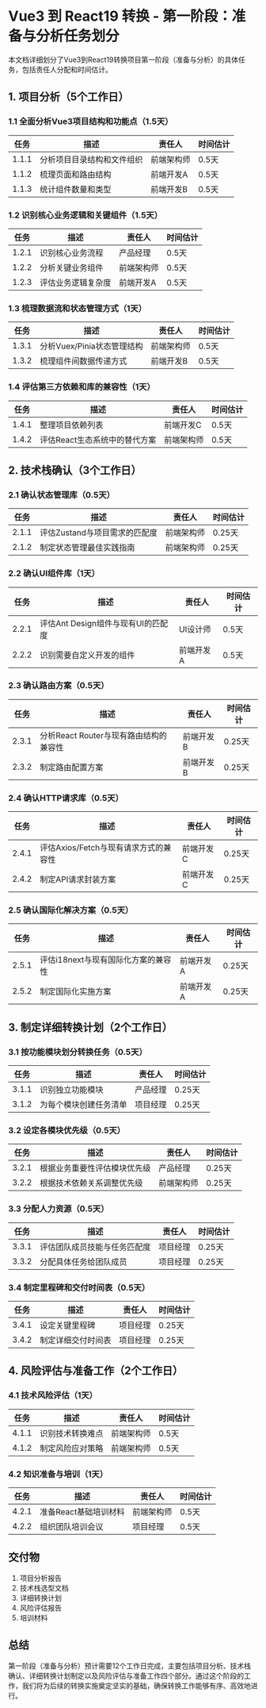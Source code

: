 # Vue3 到 React19 转换 - 第一阶段：准备与分析任务划分

本文档详细划分了Vue3到React19转换项目第一阶段（准备与分析）的具体任务，包括责任人分配和时间估计。

## 1. 项目分析（5个工作日）

### 1.1 全面分析Vue3项目结构和功能点（1.5天）
| 任务 | 描述 | 责任人 | 时间估计 |
| --- | --- | --- | --- |
| 1.1.1 | 分析项目目录结构和文件组织 | 前端架构师 | 0.5天 |
| 1.1.2 | 梳理页面和路由结构 | 前端开发A | 0.5天 |
| 1.1.3 | 统计组件数量和类型 | 前端开发B | 0.5天 |

### 1.2 识别核心业务逻辑和关键组件（1.5天）
| 任务 | 描述 | 责任人 | 时间估计 |
| --- | --- | --- | --- |
| 1.2.1 | 识别核心业务流程 | 产品经理 | 0.5天 |
| 1.2.2 | 分析关键业务组件 | 前端架构师 | 0.5天 |
| 1.2.3 | 评估业务逻辑复杂度 | 前端开发A | 0.5天 |

### 1.3 梳理数据流和状态管理方式（1天）
| 任务 | 描述 | 责任人 | 时间估计 |
| --- | --- | --- | --- |
| 1.3.1 | 分析Vuex/Pinia状态管理结构 | 前端架构师 | 0.5天 |
| 1.3.2 | 梳理组件间数据传递方式 | 前端开发B | 0.5天 |

### 1.4 评估第三方依赖和库的兼容性（1天）
| 任务 | 描述 | 责任人 | 时间估计 |
| --- | --- | --- | --- |
| 1.4.1 | 整理项目依赖列表 | 前端开发C | 0.5天 |
| 1.4.2 | 评估React生态系统中的替代方案 | 前端架构师 | 0.5天 |

## 2. 技术栈确认（3个工作日）

### 2.1 确认状态管理库（0.5天）
| 任务 | 描述 | 责任人 | 时间估计 |
| --- | --- | --- | --- |
| 2.1.1 | 评估Zustand与项目需求的匹配度 | 前端架构师 | 0.25天 |
| 2.1.2 | 制定状态管理最佳实践指南 | 前端架构师 | 0.25天 |

### 2.2 确认UI组件库（1天）
| 任务 | 描述 | 责任人 | 时间估计 |
| --- | --- | --- | --- |
| 2.2.1 | 评估Ant Design组件与现有UI的匹配度 | UI设计师 | 0.5天 |
| 2.2.2 | 识别需要自定义开发的组件 | 前端开发A | 0.5天 |

### 2.3 确认路由方案（0.5天）
| 任务 | 描述 | 责任人 | 时间估计 |
| --- | --- | --- | --- |
| 2.3.1 | 分析React Router与现有路由结构的兼容性 | 前端开发B | 0.25天 |
| 2.3.2 | 制定路由配置方案 | 前端开发B | 0.25天 |

### 2.4 确认HTTP请求库（0.5天）
| 任务 | 描述 | 责任人 | 时间估计 |
| --- | --- | --- | --- |
| 2.4.1 | 评估Axios/Fetch与现有请求方式的兼容性 | 前端开发C | 0.25天 |
| 2.4.2 | 制定API请求封装方案 | 前端开发C | 0.25天 |

### 2.5 确认国际化解决方案（0.5天）
| 任务 | 描述 | 责任人 | 时间估计 |
| --- | --- | --- | --- |
| 2.5.1 | 评估i18next与现有国际化方案的兼容性 | 前端开发A | 0.25天 |
| 2.5.2 | 制定国际化实施方案 | 前端开发A | 0.25天 |

## 3. 制定详细转换计划（2个工作日）

### 3.1 按功能模块划分转换任务（0.5天）
| 任务 | 描述 | 责任人 | 时间估计 |
| --- | --- | --- | --- |
| 3.1.1 | 识别独立功能模块 | 产品经理 | 0.25天 |
| 3.1.2 | 为每个模块创建任务清单 | 项目经理 | 0.25天 |

### 3.2 设定各模块优先级（0.5天）
| 任务 | 描述 | 责任人 | 时间估计 |
| --- | --- | --- | --- |
| 3.2.1 | 根据业务重要性评估模块优先级 | 产品经理 | 0.25天 |
| 3.2.2 | 根据技术依赖关系调整优先级 | 前端架构师 | 0.25天 |

### 3.3 分配人力资源（0.5天）
| 任务 | 描述 | 责任人 | 时间估计 |
| --- | --- | --- | --- |
| 3.3.1 | 评估团队成员技能与任务匹配度 | 项目经理 | 0.25天 |
| 3.3.2 | 分配具体任务给团队成员 | 项目经理 | 0.25天 |

### 3.4 制定里程碑和交付时间表（0.5天）
| 任务 | 描述 | 责任人 | 时间估计 |
| --- | --- | --- | --- |
| 3.4.1 | 设定关键里程碑 | 项目经理 | 0.25天 |
| 3.4.2 | 制定详细交付时间表 | 项目经理 | 0.25天 |

## 4. 风险评估与准备工作（2个工作日）

### 4.1 技术风险评估（1天）
| 任务 | 描述 | 责任人 | 时间估计 |
| --- | --- | --- | --- |
| 4.1.1 | 识别技术转换难点 | 前端架构师 | 0.5天 |
| 4.1.2 | 制定风险应对策略 | 前端架构师 | 0.5天 |

### 4.2 知识准备与培训（1天）
| 任务 | 描述 | 责任人 | 时间估计 |
| --- | --- | --- | --- |
| 4.2.1 | 准备React基础培训材料 | 前端架构师 | 0.5天 |
| 4.2.2 | 组织团队培训会议 | 项目经理 | 0.5天 |

## 交付物

1. 项目分析报告
2. 技术栈选型文档
3. 详细转换计划
4. 风险评估报告
5. 培训材料

## 总结

第一阶段（准备与分析）预计需要12个工作日完成，主要包括项目分析、技术栈确认、详细转换计划制定以及风险评估与准备工作四个部分。通过这个阶段的工作，我们将为后续的转换实施奠定坚实的基础，确保转换工作能够有序、高效地进行。